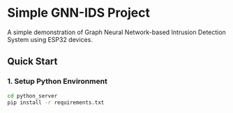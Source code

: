 # Simple GNN-IDS Project

A simple demonstration of Graph Neural Network-based Intrusion Detection System using ESP32 devices.

## Quick Start

### 1. Setup Python Environment
```bash
cd python_server
pip install -r requirements.txt